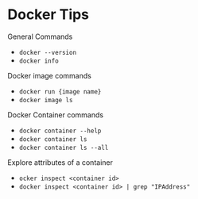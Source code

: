 
Docker Tips
====


General Commands
* ```docker --version```
* ```docker info```


Docker image commands
* ```docker run {image name}```
* ```docker image ls```

Docker Container commands
* ```docker container --help```
* ```docker container ls```
* ```docker container ls --all```

Explore attributes of a container
* ```ocker inspect <container id>```
* ```docker inspect <container id> | grep "IPAddress"```


